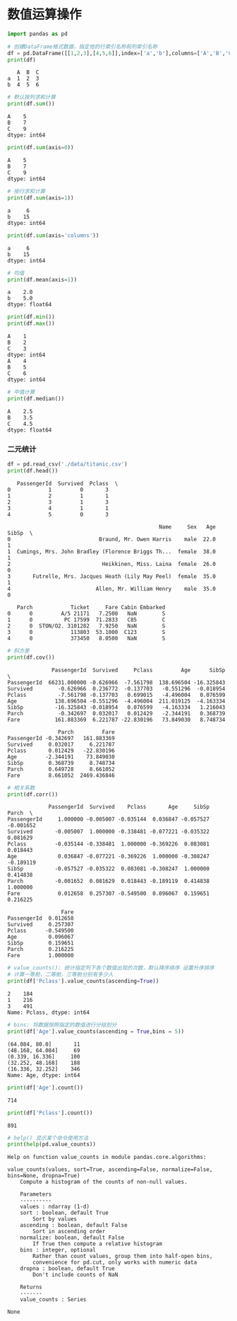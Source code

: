 
# 数值运算操作


```python
import pandas as pd
```


```python
# 创建DataFrame格式数据，指定他的行索引名称和列索引名称
df = pd.DataFrame([[1,2,3],[4,5,6]],index=['a','b'],columns=['A','B','C'])
print(df)
```

       A  B  C
    a  1  2  3
    b  4  5  6
    


```python
# 默认按列求和计算
print(df.sum())
```

    A    5
    B    7
    C    9
    dtype: int64
    


```python
print(df.sum(axis=0))
```

    A    5
    B    7
    C    9
    dtype: int64
    


```python
# 按行求和计算
print(df.sum(axis=1))
```

    a     6
    b    15
    dtype: int64
    


```python
print(df.sum(axis='columns'))
```

    a     6
    b    15
    dtype: int64
    


```python
# 均值
print(df.mean(axis=1))
```

    a    2.0
    b    5.0
    dtype: float64
    


```python
print(df.min())
print(df.max())
```

    A    1
    B    2
    C    3
    dtype: int64
    A    4
    B    5
    C    6
    dtype: int64
    


```python
# 中值计算
print(df.median())
```

    A    2.5
    B    3.5
    C    4.5
    dtype: float64
    

### 二元统计


```python
df = pd.read_csv('./data/titanic.csv')
print(df.head())
```

       PassengerId  Survived  Pclass  \
    0            1         0       3   
    1            2         1       1   
    2            3         1       3   
    3            4         1       1   
    4            5         0       3   
    
                                                    Name     Sex   Age  SibSp  \
    0                            Braund, Mr. Owen Harris    male  22.0      1   
    1  Cumings, Mrs. John Bradley (Florence Briggs Th...  female  38.0      1   
    2                             Heikkinen, Miss. Laina  female  26.0      0   
    3       Futrelle, Mrs. Jacques Heath (Lily May Peel)  female  35.0      1   
    4                           Allen, Mr. William Henry    male  35.0      0   
    
       Parch            Ticket     Fare Cabin Embarked  
    0      0         A/5 21171   7.2500   NaN        S  
    1      0          PC 17599  71.2833   C85        C  
    2      0  STON/O2. 3101282   7.9250   NaN        S  
    3      0            113803  53.1000  C123        S  
    4      0            373450   8.0500   NaN        S  
    


```python
# 斜方差
print(df.cov())
```

                  PassengerId  Survived     Pclass         Age      SibSp  \
    PassengerId  66231.000000 -0.626966  -7.561798  138.696504 -16.325843   
    Survived        -0.626966  0.236772  -0.137703   -0.551296  -0.018954   
    Pclass          -7.561798 -0.137703   0.699015   -4.496004   0.076599   
    Age            138.696504 -0.551296  -4.496004  211.019125  -4.163334   
    SibSp          -16.325843 -0.018954   0.076599   -4.163334   1.216043   
    Parch           -0.342697  0.032017   0.012429   -2.344191   0.368739   
    Fare           161.883369  6.221787 -22.830196   73.849030   8.748734   
    
                    Parch         Fare  
    PassengerId -0.342697   161.883369  
    Survived     0.032017     6.221787  
    Pclass       0.012429   -22.830196  
    Age         -2.344191    73.849030  
    SibSp        0.368739     8.748734  
    Parch        0.649728     8.661052  
    Fare         8.661052  2469.436846  
    


```python
# 相关系数
print(df.corr())
```

                 PassengerId  Survived    Pclass       Age     SibSp     Parch  \
    PassengerId     1.000000 -0.005007 -0.035144  0.036847 -0.057527 -0.001652   
    Survived       -0.005007  1.000000 -0.338481 -0.077221 -0.035322  0.081629   
    Pclass         -0.035144 -0.338481  1.000000 -0.369226  0.083081  0.018443   
    Age             0.036847 -0.077221 -0.369226  1.000000 -0.308247 -0.189119   
    SibSp          -0.057527 -0.035322  0.083081 -0.308247  1.000000  0.414838   
    Parch          -0.001652  0.081629  0.018443 -0.189119  0.414838  1.000000   
    Fare            0.012658  0.257307 -0.549500  0.096067  0.159651  0.216225   
    
                     Fare  
    PassengerId  0.012658  
    Survived     0.257307  
    Pclass      -0.549500  
    Age          0.096067  
    SibSp        0.159651  
    Parch        0.216225  
    Fare         1.000000  
    


```python
# value_counts(): 统计指定列下各个数值出现的次数，默认降序排序 设置升序排序
# 计算一等舱，二等舱，三等舱分别有多少人
print(df['Pclass'].value_counts(ascending=True))
```

    2    184
    1    216
    3    491
    Name: Pclass, dtype: int64
    


```python
# bins: 将数据按照指定的数值进行分组划分
print(df['Age'].value_counts(ascending = True,bins = 5))
```

    (64.084, 80.0]       11
    (48.168, 64.084]     69
    (0.339, 16.336]     100
    (32.252, 48.168]    188
    (16.336, 32.252]    346
    Name: Age, dtype: int64
    


```python
print(df['Age'].count())
```

    714
    


```python
print(df['Pclass'].count())
```

    891
    


```python
# help() 显示某个命令使用方法
print(help(pd.value_counts))
```

    Help on function value_counts in module pandas.core.algorithms:
    
    value_counts(values, sort=True, ascending=False, normalize=False, bins=None, dropna=True)
        Compute a histogram of the counts of non-null values.
        
        Parameters
        ----------
        values : ndarray (1-d)
        sort : boolean, default True
            Sort by values
        ascending : boolean, default False
            Sort in ascending order
        normalize: boolean, default False
            If True then compute a relative histogram
        bins : integer, optional
            Rather than count values, group them into half-open bins,
            convenience for pd.cut, only works with numeric data
        dropna : boolean, default True
            Don't include counts of NaN
        
        Returns
        -------
        value_counts : Series
    
    None
    

